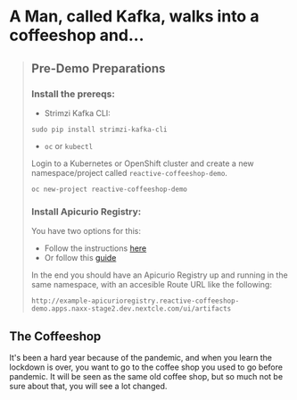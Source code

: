 # A Man, called Kafka, walks into a coffeeshop and...

> ## Pre-Demo Preparations
> 
> ### Install the prereqs:
> 
> * Strimzi Kafka CLI:
> 
> `sudo pip install strimzi-kafka-cli`
> 
> * `oc` or `kubectl` 
> 
> Login to a Kubernetes or OpenShift cluster and create a new namespace/project called `reactive-coffeeshop-demo`.
> 
> `oc new-project reactive-coffeeshop-demo`
> 
> ### Install Apicurio Registry:
> 
> You have two options for this:
> 
> * Follow the instructions [here](https://access.redhat.com/documentation/en-us/red_hat_integration/2020-q4/html/getting_started_with_service_registry/installing-registry-ocp)
> * Or follow this [guide](https://www.apicur.io/registry/docs/apicurio-registry/2.0.0.Final/getting-started/assembly-installing-registry-openshift.html)
> 
> In the end you should have an Apicurio Registry up and running in the same namespace, with an accesible Route URL like the following:
> 
> `http://example-apicurioregistry.reactive-coffeeshop-demo.apps.naxx-stage2.dev.nextcle.com/ui/artifacts`
> 
## The Coffeeshop

It's been a hard year because of the pandemic, and when you learn the lockdown is over, you want to go to the coffee shop you used to go before pandemic.
It will be seen as the same old coffee shop, but so much not be sure about that, you will see a lot changed.

